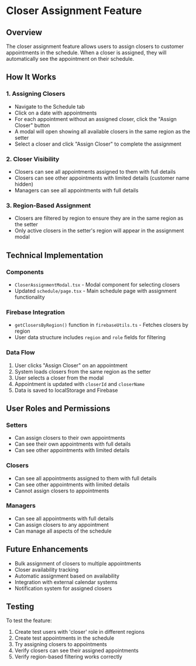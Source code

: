 # Closer Assignment Feature

## Overview
The closer assignment feature allows users to assign closers to customer appointments in the schedule. When a closer is assigned, they will automatically see the appointment on their schedule.

## How It Works

### 1. Assigning Closers
- Navigate to the Schedule tab
- Click on a date with appointments
- For each appointment without an assigned closer, click the "Assign Closer" button
- A modal will open showing all available closers in the same region as the setter
- Select a closer and click "Assign Closer" to complete the assignment

### 2. Closer Visibility
- Closers can see all appointments assigned to them with full details
- Closers can see other appointments with limited details (customer name hidden)
- Managers can see all appointments with full details

### 3. Region-Based Assignment
- Closers are filtered by region to ensure they are in the same region as the setter
- Only active closers in the setter's region will appear in the assignment modal

## Technical Implementation

### Components
- `CloserAssignmentModal.tsx` - Modal component for selecting closers
- Updated `schedule/page.tsx` - Main schedule page with assignment functionality

### Firebase Integration
- `getClosersByRegion()` function in `firebaseUtils.ts` - Fetches closers by region
- User data structure includes `region` and `role` fields for filtering

### Data Flow
1. User clicks "Assign Closer" on an appointment
2. System loads closers from the same region as the setter
3. User selects a closer from the modal
4. Appointment is updated with `closerId` and `closerName`
5. Data is saved to localStorage and Firebase

## User Roles and Permissions

### Setters
- Can assign closers to their own appointments
- Can see their own appointments with full details
- Can see other appointments with limited details

### Closers
- Can see all appointments assigned to them with full details
- Can see other appointments with limited details
- Cannot assign closers to appointments

### Managers
- Can see all appointments with full details
- Can assign closers to any appointment
- Can manage all aspects of the schedule

## Future Enhancements
- Bulk assignment of closers to multiple appointments
- Closer availability tracking
- Automatic assignment based on availability
- Integration with external calendar systems
- Notification system for assigned closers

## Testing
To test the feature:
1. Create test users with 'closer' role in different regions
2. Create test appointments in the schedule
3. Try assigning closers to appointments
4. Verify closers can see their assigned appointments
5. Verify region-based filtering works correctly 